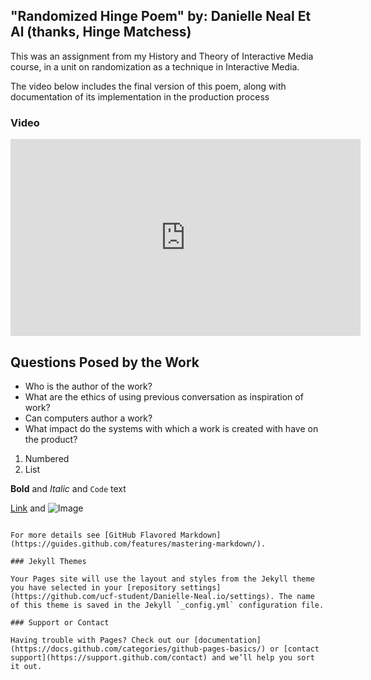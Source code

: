 ## "Randomized Hinge Poem" by: Danielle Neal Et Al (thanks, Hinge Matchess)

This was an assignment from my History and Theory of Interactive Media course, in a unit on randomization as a 
technique in Interactive Media. 

The video below includes the final version of this poem, along with documentation of its implementation in the 
production process

### Video

<iframe width="560" height="315" src="https://www.youtube.com/embed/WyArOHS6B6g" frameborder="0" allow="accelerometer; autoplay; clipboard-write; encrypted-media; gyroscope; picture-in-picture" allowfullscreen></iframe>



## Questions Posed by the Work


- Who is the author of the work?
- What are the ethics of using previous conversation as inspiration of work?
- Can computers author a work?
- What impact do the systems with which a work is created with have on the product?

1. Numbered
2. List

**Bold** and _Italic_ and `Code` text

[Link](url) and ![Image](src)
```

For more details see [GitHub Flavored Markdown](https://guides.github.com/features/mastering-markdown/).

### Jekyll Themes

Your Pages site will use the layout and styles from the Jekyll theme you have selected in your [repository settings](https://github.com/ucf-student/Danielle-Neal.io/settings). The name of this theme is saved in the Jekyll `_config.yml` configuration file.

### Support or Contact

Having trouble with Pages? Check out our [documentation](https://docs.github.com/categories/github-pages-basics/) or [contact support](https://support.github.com/contact) and we’ll help you sort it out.
